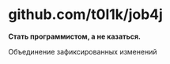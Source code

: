 # github.com/t0l1k/job4j

**Стать программистом, а не казаться.**

Объединение зафиксированных изменений